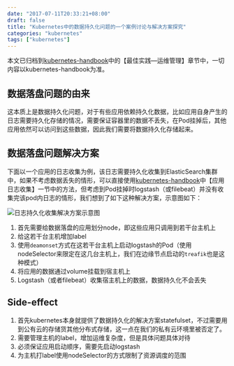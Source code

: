 ```yaml
---
date: "2017-07-11T20:33:21+08:00"
draft: false
title: "Kubernetes中的数据持久化问题的一个案例讨论与解决方案探究"
categories: "kubernetes"
tags: ["kubernetes"]
---
```


本文已归档到[kubernetes-handbook](https://github.com/rootsongjc/kubernetes-handbook/)中的【最佳实践—运维管理】章节中，一切内容以kubernetes-handbook为准。

## 数据落盘问题的由来

这本质上是数据持久化问题，对于有些应用依赖持久化数据，比如应用自身产生的日志需要持久化存储的情况，需要保证容器里的数据不丢失，在Pod挂掉后，其他应用依然可以访问到这些数据，因此我们需要将数据持久化存储起来。

## 数据落盘问题解决方案

下面以一个应用的日志收集为例，该日志需要持久化收集到ElasticSearch集群中，如果不考虑数据丢失的情形，可以直接使用[kubernetes-handbook](https://github.com/rootsongjc/kubernetes-handbook)中【应用日志收集】一节中的方法，但考虑到Pod挂掉时logstash（或filebeat）并没有收集完该pod内日志的情形，我们想到了如下这种解决方案，示意图如下：

![日志持久化收集解决方案示意图](https://res.cloudinary.com/jimmysong/image/upload/images/log-persistence-logstash.png)

1. 首先需要给数据落盘的应用划分node，即这些应用只调用到若干台主机上
2. 给这若干台主机增加label
3. 使用`deamonset`方式在这若干台主机上启动logstash的Pod（使用nodeSelector来限定在这几台主机上，我们在边缘节点启动的`treafik`也是这种模式）
4. 将应用的数据通过volume挂载到宿主机上
5. Logstash（或者filebeat）收集宿主机上的数据，数据持久化不会丢失

## Side-effect

1. 首先kubernetes本身就提供了数据持久化的解决方案statefulset，不过需要用到公有云的存储货其他分布式存储，这一点在我们的私有云环境里被否定了。
2. 需要管理主机的label，增加运维复杂度，但是具体问题具体对待
3. 必须保证应用启动顺序，需要先启动logstash
4. 为主机打label使用nodeSelector的方式限制了资源调度的范围
